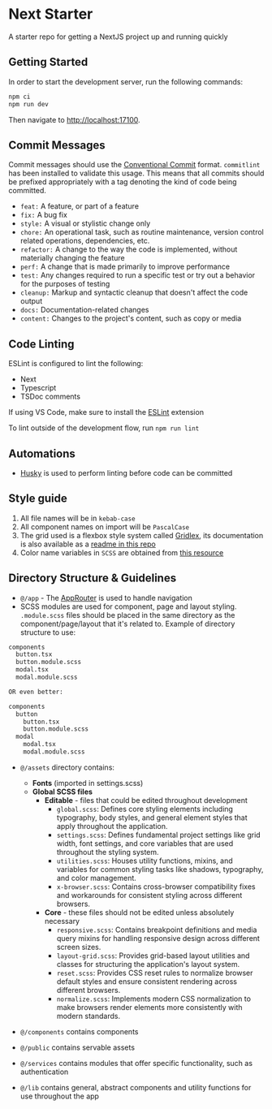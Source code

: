 # Next Starter

A starter repo for getting a NextJS project up and running quickly

## Getting Started

In order to start the development server, run the following commands:

```bash
npm ci
npm run dev
```

Then navigate to [http://localhost:17100](http://localhost:17100).

## Commit Messages

Commit messages should use the [Conventional Commit](https://www.conventionalcommits.org/en/v1.0.0/) format. `commitlint` has been installed to validate this usage. This means that all commits should be prefixed appropriately with a tag denoting the kind of code being committed.

- `feat:` A feature, or part of a feature
- `fix:` A bug fix
- `style:` A visual or stylistic change only
- `chore:` An operational task, such as routine maintenance, version control related operations, dependencies, etc.
- `refactor:` A change to the way the code is implemented, without materially changing the feature
- `perf:` A change that is made primarily to improve performance
- `test:` Any changes required to run a specific test or try out a behavior for the purposes of testing
- `cleanup:` Markup and syntactic cleanup that doesn't affect the code output
- `docs:` Documentation-related changes
- `content:` Changes to the project's content, such as copy or media

## Code Linting

ESLint is configured to lint the following:
- Next
- Typescript
- TSDoc comments

If using VS Code, make sure to install the [ESLint](https://marketplace.visualstudio.com/items?itemName=dbaeumer.vscode-eslint) extension

To lint outside of the development flow, run `npm run lint`

## Automations

- [Husky](https://typicode.github.io/husky/) is used to perform linting before code can be committed

## Style guide

1. All file names will be in `kebab-case`
2. All component names on import will be `PascalCase`
3. The grid used is a flexbox style system called [Gridlex](https://gridlex.devlint.fr/), its documentation is also available as a [readme in this repo](packages/site/assets/scss/grid/README.md)
4. Color name variables in `SCSS` are obtained from [this resource](https://chir.ag/projects/name-that-color/)

## Directory Structure & Guidelines

- `@/app` - The [AppRouter](https://nextjs.org/docs/app) is used to handle navigation
- SCSS modules are used for component, page and layout styling. `.module.scss` files should be placed in the same directory as the component/page/layout that it's related to. Example of directory structure to use:

```txt
components
  button.tsx
  button.module.scss
  modal.tsx
  modal.module.scss

OR even better:

components
  button
    button.tsx
    button.module.scss
  modal
    modal.tsx
    modal.module.scss
```

- `@/assets` directory contains:
  - **Fonts** (imported in settings.scss)
  - **Global SCSS files**
    - **Editable** - files that could be edited throughout development
      - `global.scss`: Defines core styling elements including typography, body styles, and general element styles that apply throughout the application.
      - `settings.scss`: Defines fundamental project settings like grid width, font settings, and core variables that are used throughout the styling system.
      - `utilities.scss`: Houses utility functions, mixins, and variables for common styling tasks like shadows, typography, and color management.
      - `x-browser.scss`: Contains cross-browser compatibility fixes and workarounds for consistent styling across different browsers.
    - **Core** - these files should not be edited unless absolutely necessary
      - `responsive.scss`: Contains breakpoint definitions and media query mixins for handling responsive design across different screen sizes.
      - `layout-grid.scss`: Provides grid-based layout utilities and classes for structuring the application's layout system.
      - `reset.scss`: Provides CSS reset rules to normalize browser default styles and ensure consistent rendering across different browsers.
      - `normalize.scss`: Implements modern CSS normalization to make browsers render elements more consistently with modern standards.

- `@/components` contains components
- `@/public` contains servable assets
- `@/services` contains modules that offer specific functionality, such as authentication
- `@/lib` contains general, abstract components and utility functions for use throughout the app
